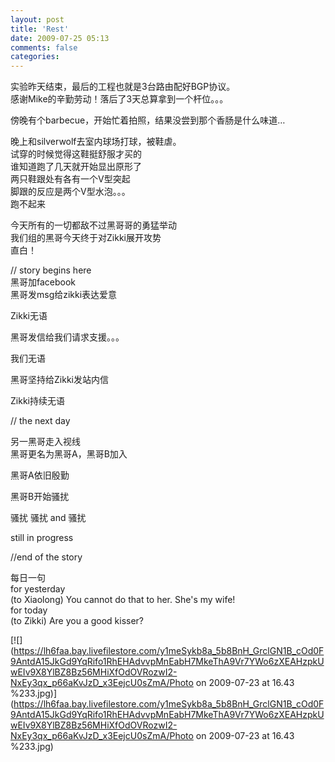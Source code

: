 ```yaml
---
layout: post
title: 'Rest'
date: 2009-07-25 05:13
comments: false
categories: 
---
```

    

实验昨天结束，最后的工程也就是3台路由配好BGP协议。  
感谢Mike的辛勤劳动！落后了3天总算拿到一个杆位。。。  
  
傍晚有个barbecue，开始忙着拍照，结果没尝到那个香肠是什么味道…  
  
晚上和silverwolf去室内球场打球，被鞋虐。  
试穿的时候觉得这鞋挺舒服才买的  
谁知道跑了几天就开始显出原形了  
两只鞋跟处有各有一个V型突起  
脚跟的反应是两个V型水泡。。。  
跑不起来  
  
  
今天所有的一切都敌不过黑哥哥的勇猛举动  
我们组的黑哥今天终于对Zikki展开攻势  
直白！  
  
// story begins here  
黑哥加facebook  
黑哥发msg给zikki表达爱意  
  
Zikki无语  
  
黑哥发信给我们请求支援。。。  
  
我们无语  
  
黑哥坚持给Zikki发站内信  
  
Zikki持续无语  
  
// the next day  
  
另一黑哥走入视线  
黑哥更名为黑哥A，黑哥B加入  
  
黑哥A依旧殷勤  
  
黑哥B开始骚扰  
  
骚扰 骚扰 and 骚扰  
  
still in progress  
  
//end of the story  
  
每日一句  
for yesterday  
(to Xiaolong) You cannot do that to her. She's my wife!  
for today  
(to Zikki) Are you a good kisser?  
  
[![](https://lh6faa.bay.livefilestore.com/y1meSykb8a_5b8BnH_GrclGN1B_cOd0F9AntdA15JkGd9YqRifo1RhEHAdvvpMnEabH7MkeThA9Vr7YWo6zXEAHzpkUwEIv9X8YlBZ8Bz56MHiXfOdOVRozwI2-NxEy3qx_p66aKvJzD_x3EejcU0sZmA/Photo on 2009-07-23 at 16.43 %233.jpg)](https://lh6faa.bay.livefilestore.com/y1meSykb8a_5b8BnH_GrclGN1B_cOd0F9AntdA15JkGd9YqRifo1RhEHAdvvpMnEabH7MkeThA9Vr7YWo6zXEAHzpkUwEIv9X8YlBZ8Bz56MHiXfOdOVRozwI2-NxEy3qx_p66aKvJzD_x3EejcU0sZmA/Photo on 2009-07-23 at 16.43 %233.jpg)  

